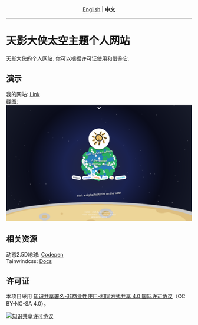 <div align="center">
  <a href="./README.md">English</a> | <strong>中文</strong>
</div>

---

# 天影大侠太空主题个人网站
天影大侠的个人网站.
你可以根据许可证使用和借鉴它.
## 演示
我的网站: [Link](https://www.skyshadow.fun)  
截图:
![Homepage](/image.png)
## 相关资源
动态2.5D地球: [Codepen](https://codepen.io/ferronsays/pen/AwgQVG)  
Tainwindcss: [Docs](https://tailwindcss.com/)
## 许可证

本项目采用 [知识共享署名-非商业性使用-相同方式共享 4.0 国际许可协议](https://creativecommons.org/licenses/by-nc-sa/4.0/)（CC BY-NC-SA 4.0）。

<a rel="license" href="https://creativecommons.org/licenses/by-nc-sa/4.0/">
  <img alt="知识共享许可协议" style="border-width:0" src="https://i.creativecommons.org/l/by-nc-sa/4.0/88x31.png" />
</a>